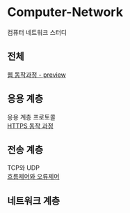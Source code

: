 # Computer-Network
컴퓨터 네트워크 스터디

## 전체
[웹 동작과정 - preview](web-process.md)  

## 응용 계층
응용 계층 프로토콜  
[HTTPS 동작 과정](https.md)  

## 전송 계층
TCP와 UDP  
[흐름제어와 오류제어](tcp-혼잡제어-흐름제어.md)  

## 네트워크 계층
